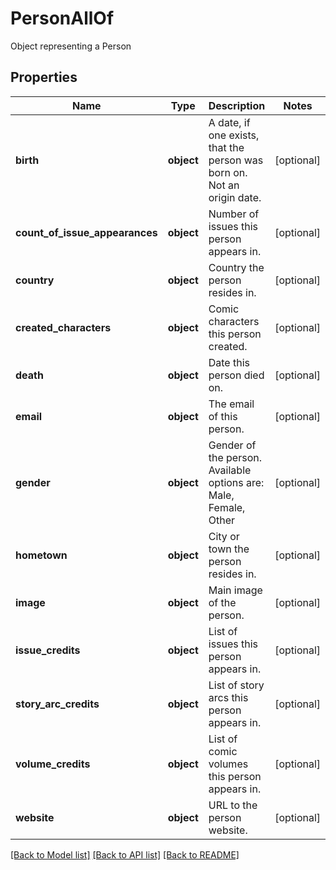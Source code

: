 # PersonAllOf

Object representing a Person
## Properties
Name | Type | Description | Notes
------------ | ------------- | ------------- | -------------
**birth** | **object** | A date, if one exists, that the person was born on. Not an origin date. | [optional] 
**count_of_issue_appearances** | **object** | Number of issues this person appears in. | [optional] 
**country** | **object** | Country the person resides in. | [optional] 
**created_characters** | **object** | Comic characters this person created. | [optional] 
**death** | **object** | Date this person died on. | [optional] 
**email** | **object** | The email of this person. | [optional] 
**gender** | **object** | Gender of the person. Available options are: Male, Female, Other | [optional] 
**hometown** | **object** | City or town the person resides in. | [optional] 
**image** | **object** | Main image of the person. | [optional] 
**issue_credits** | **object** | List of issues this person appears in. | [optional] 
**story_arc_credits** | **object** | List of story arcs this person appears in. | [optional] 
**volume_credits** | **object** | List of comic volumes this person appears in. | [optional] 
**website** | **object** | URL to the person website. | [optional] 

[[Back to Model list]](../README.md#documentation-for-models) [[Back to API list]](../README.md#documentation-for-api-endpoints) [[Back to README]](../README.md)


